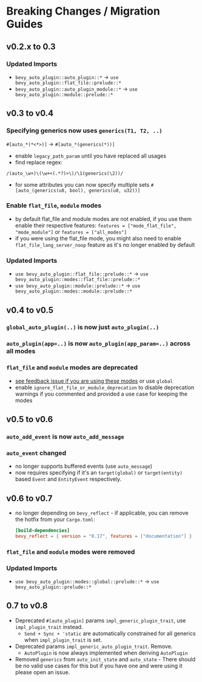 # Breaking Changes / Migration Guides

## v0.2.x to 0.3

### Updated Imports

- `bevy_auto_plugin::auto_plugin::*` -> `use bevy_auto_plugin::flat_file::prelude::*`
- `bevy_auto_plugin::auto_plugin_module::*` -> `use bevy_auto_plugin::module::prelude::*`

## v0.3 to v0.4

### Specifying generics now uses `generics(T1, T2, ..)`
`#[auto_*(*<*>)]` -> `#[auto_*(generics(*))]`
- enable `legacy_path_param` until you have replaced all usages
- find replace regex:
```regexp
/(auto_\w+)\(\w+<(.*?)>\)/\1(generics(\2))/
```
- for some attributes you can now specify multiple sets `#[auto_(generics(u8, bool), generics(u8, u32))]`

### Enable `flat_file`, `module` modes
- by default flat_file and module modes are not enabled, if you use them enable their respective features:
`features = ["mode_flat_file", "mode_module"]` or `features = ["all_modes"]`
- if you were using the flat_file mode, you might also need to enable `flat_file_lang_server_noop` feature as it's no longer enabled by default

### Updated Imports
- `use bevy_auto_plugin::flat_file::prelude::*` -> `use bevy_auto_plugin::modes::flat_file::prelude::*`
- `use bevy_auto_plugin::module::prelude::*` -> `use bevy_auto_plugin::modes::module::prelude::*`

## v0.4 to v0.5

### `global_auto_plugin(..)` is now just `auto_plugin(..)`

### `auto_plugin(app=..)` is now `auto_plugin(app_param=..)` across all modes

### `flat_file` and `module` modes are deprecated 
  - [see feedback issue if you are using these modes](https://github.com/StrikeForceZero/bevy_auto_plugin/issues/19) or use `global`
  - enable `ignore_flat_file_or_module_deprecation` to disable deprecation warnings if you commented and provided a use case for keeping the modes

## v0.5 to v0.6

### `auto_add_event` is now `auto_add_message`

### `auto_event` changed
  - no longer supports buffered events (use `auto_message`)
  - now requires specifying if it's an `target(global)` or `target(entity)` based `Event` and `EntityEvent` respectively.

## v0.6 to v0.7
  - no longer depending on `bevy_reflect` - if applicable, you can remove the hotfix from your `Cargo.toml`:
    ```toml
    [build-dependencies]
    bevy_reflect = { version = "0.17", features = ["documentation"] }
    ```

### `flat_file` and `module` modes were removed

### Updated Imports
- `use bevy_auto_plugin::modes::global::prelude::*` -> `use bevy_auto_plugin::prelude::*`

## 0.7 to v0.8
- Deprecated `#[auto_plugin]` params `impl_generic_plugin_trait`, use `impl_plugin_trait` instead.
    - `Send + Sync + 'static` are automatically constrained for all generics when `impl_plugin_trait` is set.
- Deprecated params `impl_generic_auto_plugin_trait`. Remove.
    - `AutoPlugin` is now always implemented when deriving `AutoPlugin`
- Removed `generics` from `auto_init_state` and `auto_state` - There should be no valid use cases for this but if you have one and were using it please open an issue.